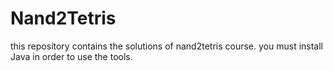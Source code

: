 # Nand2Tetris
this repository contains the solutions of nand2tetris course.
you must install Java in order to use the tools.
